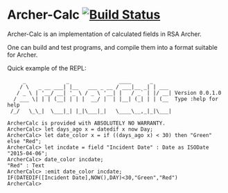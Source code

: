 Archer-Calc [![Build Status](https://travis-ci.org/ahodgen/archer-calc.svg?branch=master)](https://travis-ci.org/ahodgen/archer-calc)
====

Archer-Calc is an implementation of calculated fields in RSA Archer.

One can build and test programs, and compile them into a format
suitable for Archer.

Quick example of the REPL:

```
     _             _                ____      _
    / \   _ __ ___| |__   ___ _ __ / ___|__ _| | ___
   / _ \ | '__/ __| '_ \ / _ \ '__| |   / _` | |/ __| Version 0.0.1.0
  / ___ \| | | (__| | | |  __/ |  | |__| (_| | | (__  Type :help for help
 /_/   \_\_|  \___|_| |_|\___|_|   \____\__,_|_|\___|

ArcherCalc is provided with ABSOLUTELY NO WARRANTY.
ArcherCalc> let days_ago x = datedif x now Day;
ArcherCalc> let date_color x = if ((days_ago x) < 30) then "Green" else "Red";
ArcherCalc> let incdate = field "Incident Date" : Date as ISODate "2015-04-06";
ArcherCalc> date_color incdate;
"Red" : Text
ArcherCalc> :emit date_color incdate;
IF(DATEDIF([Incident Date],NOW(),DAY)<30,"Green","Red")
ArcherCalc>
```
